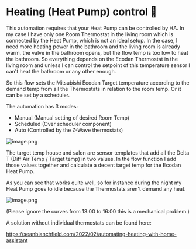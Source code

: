Heating (Heat Pump) control 🎉️
================================

This automation requires that your Heat Pump can be controlled by HA. In my case I have only one Room Thermostat in the living room which is connected by the
Heat Pump, which is not an ideal setup. In the case, I need more heating power in the bathroom and the living room is already warm, the valve in the bathroom opens, but the flow temp is too low to heat the bathroom. 
So everything depends on the Ecodan Thermostat in the living room and unless I can control the setpoint of this temperature sensor I can't heat the bathroom or any other enough. 

So this flow sets the Mitsubishi Ecodan Target temperature according to the demand temp from all the Thermostats in relation
to the room temp. Or it can be set by a scheduler.

The automation has 3 modes:

- Manual (Manual setting of desired Room Temp)
- Scheduled (Over scheduler component)
- Auto (Controlled by the Z-Wave thermostats)

![image.png](./assets/1636369505842-image.png)

The target temp house and salon are sensor templates that add all the Delta T (Diff Air Temp / Target temp) in two values.
In the flow function I add those values together and calculate a decent target temp for the Ecodan Heat Pump.

As you can see that works quite well, so for instance during the night my Heat Pump goes to idle because the Thermostats aren't demand any heat.

![image.png](./assets/1636369995222-image.png)

(Please ignore the curves from 13:00 to 16:00 this is a mechanical problem.)

A solution without individual thermostats can be found here:

https://seanblanchfield.com/2022/02/automating-heating-with-home-assistant
